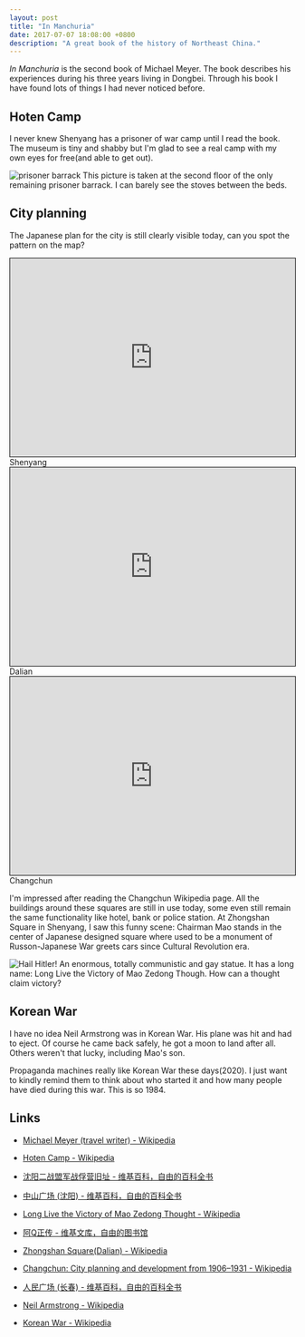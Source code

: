 ```yaml
---
layout: post
title: "In Manchuria"
date: 2017-07-07 18:08:00 +0800
description: "A great book of the history of Northeast China."
---
```


*In Manchuria* is the second book of Michael Meyer. The book describes his experiences during his three years living in Dongbei. Through his book I have found lots of things I had never noticed before.

## Hoten Camp

I never knew Shenyang has a prisoner of war camp until I read the book. The museum is tiny and shabby but I'm glad to see a real camp with my own eyes for free(and able to get out).

![prisoner barrack](https://upload.wikimedia.org/wikipedia/commons/4/40/Hoten_Camp.jpg)
This picture is taken at the second floor of the only remaining prisoner barrack. I can barely see the stoves between the beds.

## City planning

The Japanese plan for the city is still clearly visible today, can you spot the pattern on the map?

<iframe width="100%" height="350" frameborder="0" scrolling="no" marginheight="0" marginwidth="0" src="https://www.openstreetmap.org/export/embed.html?bbox=123.38180780410768%2C41.78361706675124%2C123.40734243392944%2C41.79577611765196&amp;layer=mapnik" style="border: 1px solid black"></iframe>
Shenyang

<iframe width="100%" height="350" frameborder="0" scrolling="no" marginheight="0" marginwidth="0" src="https://www.openstreetmap.org/export/embed.html?bbox=121.62581920623781%2C38.91689022809942%2C121.6385865211487%2C38.92323416360054&amp;layer=mapnik" style="border: 1px solid black"></iframe>
Dalian

<iframe width="100%" height="350" frameborder="0" scrolling="no" marginheight="0" marginwidth="0" src="https://www.openstreetmap.org/export/embed.html?bbox=125.28800010681154%2C43.8852122860285%2C125.33906936645509%2C43.9087147353263&amp;layer=mapnik" style="border: 1px solid black"></iframe>
Changchun

I'm impressed after reading the Changchun Wikipedia page. All the buildings around these squares are still in use today, some even still remain the same functionality like hotel, bank or police station. At Zhongshan Square in Shenyang, I saw this funny scene: Chairman Mao stands in the center of Japanese designed square where used to be a monument of Russon-Japanese War greets cars since Cultural Revolution era.

![Hail Hitler!](https://upload.wikimedia.org/wikipedia/commons/1/15/Shenyang_Zhongshan_Square.jpg "Hail Hitler!")
An enormous, totally communistic and gay statue. It has a long name: Long Live the Victory of Mao Zedong Though. How can a thought claim victory?

## Korean War

I have no idea Neil Armstrong was in Korean War. His plane was hit and had to eject. Of course he came back safely, he got a moon to land after all. Others weren't that lucky, including Mao's son.

Propaganda machines really like Korean War these days(2020). I just want to kindly remind them to think about who started it and how many people have died during this war. This is so 1984.

## Links

- [Michael Meyer (travel writer) - Wikipedia](https://en.wikipedia.org/wiki/Michael_Meyer_(travel_writer))

- [Hoten Camp - Wikipedia](https://en.wikipedia.org/wiki/Hoten_Camp)

- [沈阳二战盟军战俘营旧址 - 维基百科，自由的百科全书](https://zh.wikipedia.org/zh-cn/沈阳二战盟军战俘营旧址)

- [中山广场 (沈阳) - 维基百科，自由的百科全书](https://zh.wikipedia.org/zh-cn/%E4%B8%AD%E5%B1%B1%E5%B9%BF%E5%9C%BA_(%E6%B2%88%E9%98%B3))

- [Long Live the Victory of Mao Zedong Thought - Wikipedia](https://en.wikipedia.org/wiki/Long_Live_the_Victory_of_Mao_Zedong_Thought)

- [阿Q正传 - 维基文库，自由的图书馆](https://zh.wikisource.org/zh-hans/%E9%98%BFQ%E6%AD%A3%E5%82%B3)

- [Zhongshan Square(Dalian) - Wikipedia](https://en.wikipedia.org/wiki/Zhongshan_Square)

- [Changchun: City planning and development from 1906–1931 - Wikipedia](https://en.m.wikipedia.org/wiki/Changchun#City_planning_and_development_from_1906%E2%80%931931)

- [人民广场 (长春) - 维基百科，自由的百科全书](https://zh.wikipedia.org/zh-cn/%E4%BA%BA%E6%B0%91%E5%B9%BF%E5%9C%BA_(%E9%95%BF%E6%98%A5))

- [Neil Armstrong - Wikipedia](https://en.wikipedia.org/wiki/Neil_Armstrong)

- [Korean War - Wikipedia](https://en.wikipedia.org/wiki/Korean_War)
